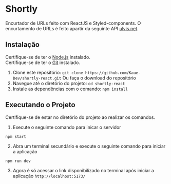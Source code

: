 # Shortly

Encurtador de URLs feito com ReactJS e Styled-components. O encurtamento de URLs é feito apartir da seguinte API [ulvis.net](https://ulvis.net/developer.html).

## Instalação

Certifique-se de ter o [Node.js](https://nodejs.org/) instalado. <br>
Certifique-se de ter o [Git](https://git-scm.com/downloads) instalado.

1. Clone este repositório: `git clone https://github.com/Kaue-Dev/shortly-react.git` Ou faça o download do repositório
3. Navegue até o diretório do projeto: `cd shortly-react`
4. Instale as dependências com o comando: `npm install`

## Executando o Projeto

Certifique-se de estar no diretório do projeto ao realizar os comandos.

1. Execute o seguinte comando para inicar o servidor
```
npm start
```
2. Abra um terminal secundário e execute o seguinte comando para iniciar a aplicação
```
npm run dev
```
3. Agora é só acessar o link disponibilizado no terminal após iniciar a aplicação `http://localhost:5173/`
